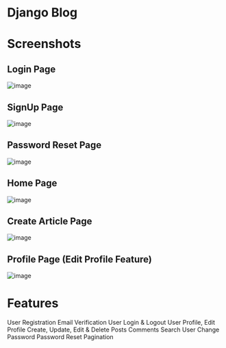 # Django Blog

# Screenshots

## Login Page
![image](https://user-images.githubusercontent.com/66010219/172630277-47b36b9e-f6ce-426a-885d-d1c18f5c6561.png)

## SignUp Page
![image](https://user-images.githubusercontent.com/66010219/172630451-be4ac534-2270-478b-9411-1be391ee7add.png)

## Password Reset Page
![image](https://user-images.githubusercontent.com/66010219/172632891-7c4c8a93-d6b0-48c9-885e-7de613e5f88b.png)

## Home Page
![image](https://user-images.githubusercontent.com/66010219/172632537-130f3c35-6bbb-4607-a167-711d26f67c09.png)

## Create Article Page
![image](https://user-images.githubusercontent.com/66010219/172632627-c1c6596c-e00c-4145-bd41-439a1c9bc145.png)

## Profile Page (Edit Profile Feature)
![image](https://user-images.githubusercontent.com/66010219/172632737-36909ced-6d1f-47a3-af8b-13d5f218bfdc.png)

# Features
User Registration
Email Verification
User Login & Logout
User Profile, Edit Profile
Create, Update, Edit & Delete Posts
Comments
Search
User Change Password
Password Reset
Pagination
